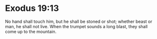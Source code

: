 # Exodus 19:13

No hand shall touch him, but he shall be stoned or shot; whether beast or man, he shall not live. When the trumpet sounds a long blast, they shall come up to the mountain.

